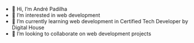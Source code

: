 - 👋 Hi, I’m André Padilha
- 👀 I’m interested in web development
- 🌱 I’m currently learning web development in Certified Tech Developer by Digital House
- 💞️ I’m looking to collaborate on web development projects

<!---
awpadilha/awpadilha is a ✨ special ✨ repository because its `README.md` (this file) appears on your GitHub profile.
You can click the Preview link to take a look at your changes.
--->
